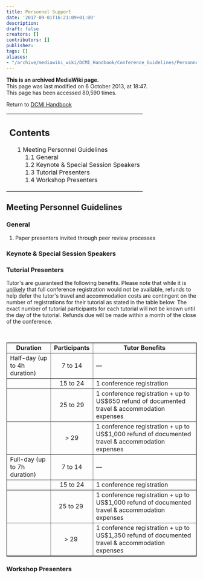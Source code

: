 ```yaml
---
title: Personnel Support
date: '2017-09-01T16:21:09+01:00'
description: 
draft: false
creators: []
contributors: []
publisher: 
tags: []
aliases:
- "/archive/mediawiki_wiki/DCMI_Handbook/Conference_Guidelines/Personnel_Support.html"
---
```


 **This is an archived MediaWiki page.**  
This page was last modified on 6 October 2013, at 18:47.  
This page has been accessed 80,590 times.

Return to [DCMI Handbook](/archive/mediawiki_wiki/DCMI_Handbook "DCMI Handbook")

<table id="toc" class="toc">
  <tr>
    <td>
      <div id="toctitle">
        <h2>Contents</h2>
      </div>
      <ul>
        <li class="toclevel-1 tocsection-1">
          <a href="#Meeting_Personnel_Guidelines"><span class="tocnumber">1</span> <span class="toctext">Meeting Personnel Guidelines</span></a>
          <ul>
            <li class="toclevel-2 tocsection-2"><a href="#General"><span class="tocnumber">1.1</span> <span class="toctext">General</span></a></li>
            <li class="toclevel-2 tocsection-3"><a href="#Keynote_.26_Special_Session_Speakers"><span class="tocnumber">1.2</span> <span class="toctext">Keynote &amp; Special Session Speakers</span></a></li>
            <li class="toclevel-2 tocsection-4"><a href="#Tutorial_Presenters"><span class="tocnumber">1.3</span> <span class="toctext">Tutorial Presenters</span></a></li>
            <li class="toclevel-2 tocsection-5"><a href="#Workshop_Presenters"><span class="tocnumber">1.4</span> <span class="toctext">Workshop Presenters</span></a></li>
          </ul>
        </li>
      </ul>
    </td>
  </tr>
</table>

## Meeting Personnel Guidelines 

### General 

1. Paper presenters invited through peer review processes

### Keynote & Special Session Speakers 

### Tutorial Presenters 

Tutor's are guaranteed the following benefits. Please note that while it is <u>unlikely</u> that full conference registration would not be available, refunds to help defer the tutor's travel and accommodation costs are contingent on the number of registrations for their tutorial as stated in the table below. The exact number of tutorial participants for each tutorial will not be known until the day of the tutorial. Refunds due will be made within a month of the close of the conference.

<table border="1">
  <tr>
    <td style="text-align: center; font-weight: bold;">Duration</td>
    <td style="text-align: center; font-weight: bold;">Participants</td>
    <td style="text-align: center; font-weight: bold;">Tutor Benefits</td>
  </tr>
  <tr>
    <td>Half-day (up to 4h duration)</td>
    <td style="text-align: center;"> 7 to 14</td>
    <td>—</td>
  </tr>
  <tr>
    <td><br>
    </td>
    <td style="text-align: center;"> 15 to 24</td>
    <td> 1 conference registration</td>
  </tr>
  <tr>
    <td><br>
    </td>
    <td style="text-align: center;"> 25 to 29</td>
    <td> 1 conference registration + up to US$650 refund of documented travel &amp; accommodation expenses</td>
  </tr>
  <tr>
    <td>
      <br>
    </td>
    <td style="text-align: center;"> &gt; 29</td>
    <td>1 conference registration + up to US$1,000 refund of documented travel &amp; accommodation expenses</td>
  </tr>
  <tr>
    <td>Full-day (up to 7h duration)</td>
    <td style="text-align: center;"> 7 to 14</td>
    <td>—</td>
  </tr>
  <tr>
    <td>
      <br>
    </td>
    <td style="text-align: center;"> 15 to 24</td>
    <td>1 conference registration</td>
  </tr>
  <tr>
    <td>
      <br>
    </td>
    <td style="text-align: center;"> 25 to 29 </td>
    <td> 1 conference registration + up to US$1,000 refund of documented travel &amp; accommodation expenses</td>
  </tr>
  <tr>
    <td><br>
    </td>
    <p><br>
    </p>
    <td style="text-align: center;"> &gt; 29 </td>
    <td>1 conference registration + up to US$1,350 refund of documented travel &amp; accommodation expenses</td>
  </tr>
</table>

### Workshop Presenters 

